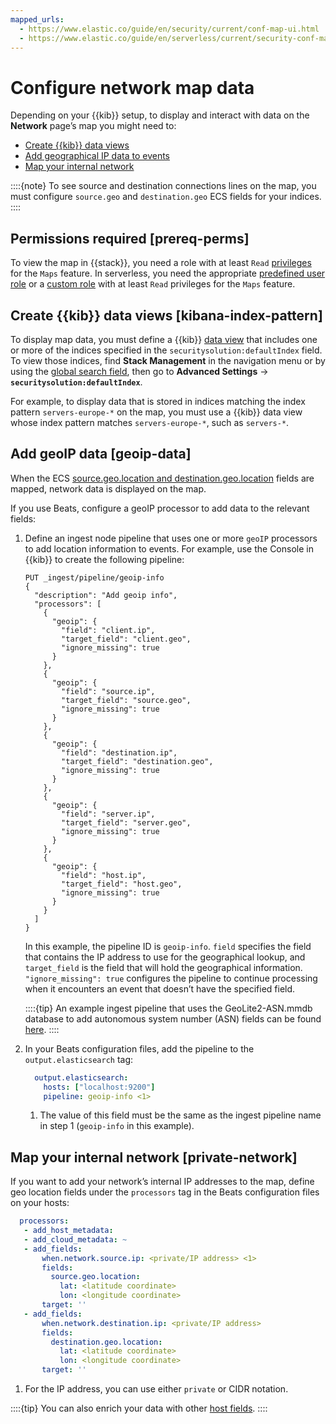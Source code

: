```yaml
---
mapped_urls:
  - https://www.elastic.co/guide/en/security/current/conf-map-ui.html
  - https://www.elastic.co/guide/en/serverless/current/security-conf-map-ui.html
---
```


# Configure network map data


Depending on your {{kib}} setup, to display and interact with data on the **Network** page’s map you might need to:

* [Create {{kib}} data views](/solutions/security/explore/configure-network-map-data.md#kibana-index-pattern)
* [Add geographical IP data to events](/solutions/security/explore/configure-network-map-data.md#geoip-data)
* [Map your internal network](/solutions/security/explore/configure-network-map-data.md#private-network)

::::{note}
To see source and destination connections lines on the map, you must configure `source.geo` and `destination.geo` ECS fields for your indices.
::::



## Permissions required [prereq-perms]

To view the map in {{stack}}, you need a role with at least `Read` [privileges](/deploy-manage/users-roles/cluster-or-deployment-auth/defining-roles.md#adding_kibana_privileges) for the `Maps` feature. In serverless, you need the appropriate [predefined user role](/deploy-manage/users-roles/cloud-organization/user-roles.md#general-assign-user-roles) or a [custom role](/deploy-manage/users-roles/cloud-organization/user-roles.md) with at least `Read` privileges for the `Maps` feature.


## Create {{kib}} data views [kibana-index-pattern]

To display map data, you must define a {{kib}} [data view](/explore-analyze/find-and-organize/data-views.md) that includes one or more of the indices specified in the `securitysolution:defaultIndex` field. To view those indices, find **Stack Management** in the navigation menu or by using the [global search field](/explore-analyze/find-and-organize/find-apps-and-objects.md), then go to **Advanced Settings** → **`securitysolution:defaultIndex`**.

For example, to display data that is stored in indices matching the index pattern `servers-europe-*` on the map, you must use a {{kib}} data view whose index pattern matches `servers-europe-*`, such as `servers-*`.


## Add geoIP data [geoip-data]

When the ECS [source.geo.location and destination.geo.location](ecs://docs/reference/ecs/ecs-geo.md) fields are mapped, network data is displayed on the map.

If you use Beats, configure a geoIP processor to add data to the relevant fields:

1. Define an ingest node pipeline that uses one or more `geoIP` processors to add location information to events. For example, use the Console in {{kib}} to create the following pipeline:

    ```console
    PUT _ingest/pipeline/geoip-info
    {
      "description": "Add geoip info",
      "processors": [
        {
          "geoip": {
            "field": "client.ip",
            "target_field": "client.geo",
            "ignore_missing": true
          }
        },
        {
          "geoip": {
            "field": "source.ip",
            "target_field": "source.geo",
            "ignore_missing": true
          }
        },
        {
          "geoip": {
            "field": "destination.ip",
            "target_field": "destination.geo",
            "ignore_missing": true
          }
        },
        {
          "geoip": {
            "field": "server.ip",
            "target_field": "server.geo",
            "ignore_missing": true
          }
        },
        {
          "geoip": {
            "field": "host.ip",
            "target_field": "host.geo",
            "ignore_missing": true
          }
        }
      ]
    }
    ```

    In this example, the pipeline ID is `geoip-info`. `field` specifies the field that contains the IP address to use for the geographical lookup, and `target_field` is the field that will hold the geographical information. `"ignore_missing": true` configures the pipeline to continue processing when it encounters an event that doesn’t have the specified field.

    ::::{tip}
    An example ingest pipeline that uses the GeoLite2-ASN.mmdb database to add autonomous system number (ASN) fields can be found [here](https://github.com/elastic/examples/blob/master/Security%20Analytics/SIEM-examples/Packetbeat/geoip-info.json).
    ::::

2. In your Beats configuration files, add the pipeline to the `output.elasticsearch` tag:

    ```yaml
      output.elasticsearch:
        hosts: ["localhost:9200"]
        pipeline: geoip-info <1>
    ```

    1. The value of this field must be the same as the ingest pipeline name in step 1 (`geoip-info` in this example).



## Map your internal network [private-network]

If you want to add your network’s internal IP addresses to the map, define geo location fields under the `processors` tag in the Beats configuration files on your hosts:

```yaml
  processors:
   - add_host_metadata:
   - add_cloud_metadata: ~
   - add_fields:
       when.network.source.ip: <private/IP address> <1>
       fields:
         source.geo.location:
           lat: <latitude coordinate>
           lon: <longitude coordinate>
       target: ''
   - add_fields:
       when.network.destination.ip: <private/IP address>
       fields:
         destination.geo.location:
           lat: <latitude coordinate>
           lon: <longitude coordinate>
       target: ''
```

1. For the IP address, you can use either `private` or CIDR notation.


::::{tip}
You can also enrich your data with other [host fields](beats://docs/reference/ingestion-tools/beats-packetbeat/add-host-metadata.md).
::::
